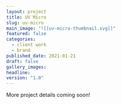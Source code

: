 ```yaml
---
layout: project
title: UV Micro
slug: uv-micro
main_image: "![[uv-micro-thumbnail.svg]]"
featured: false
categories:
  - client work
  - brand
published_date: 2021-01-21
draft: false
gallery_images: 
headline: 
version: "1.0"
---
```


More project details coming soon!
